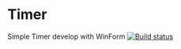 # Timer
Simple Timer develop with WinForm
[![Build status](https://ci.appveyor.com/api/projects/status/q7gy70mob5yicb89?svg=true)](https://ci.appveyor.com/project/iovigi/timer)
